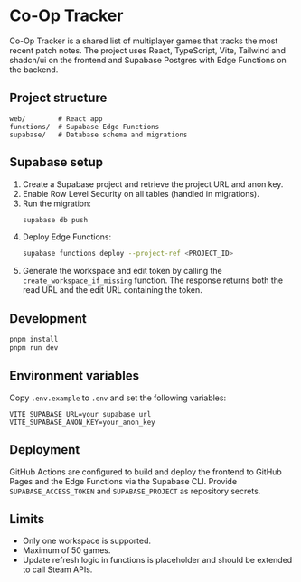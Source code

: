 # Co-Op Tracker

Co-Op Tracker is a shared list of multiplayer games that tracks the most recent patch notes. The project uses React, TypeScript, Vite, Tailwind and shadcn/ui on the frontend and Supabase Postgres with Edge Functions on the backend.

## Project structure

```
web/        # React app
functions/  # Supabase Edge Functions
supabase/   # Database schema and migrations
```

## Supabase setup

1. Create a Supabase project and retrieve the project URL and anon key.
2. Enable Row Level Security on all tables (handled in migrations).
3. Run the migration:
   ```sh
   supabase db push
   ```
4. Deploy Edge Functions:
   ```sh
   supabase functions deploy --project-ref <PROJECT_ID>
   ```
5. Generate the workspace and edit token by calling the `create_workspace_if_missing` function. The response returns both the read URL and the edit URL containing the token.

## Development

```sh
pnpm install
pnpm run dev
```

## Environment variables

Copy `.env.example` to `.env` and set the following variables:

```
VITE_SUPABASE_URL=your_supabase_url
VITE_SUPABASE_ANON_KEY=your_anon_key
```

## Deployment

GitHub Actions are configured to build and deploy the frontend to GitHub Pages and the Edge Functions via the Supabase CLI. Provide `SUPABASE_ACCESS_TOKEN` and `SUPABASE_PROJECT` as repository secrets.

## Limits

- Only one workspace is supported.
- Maximum of 50 games.
- Update refresh logic in functions is placeholder and should be extended to call Steam APIs.
